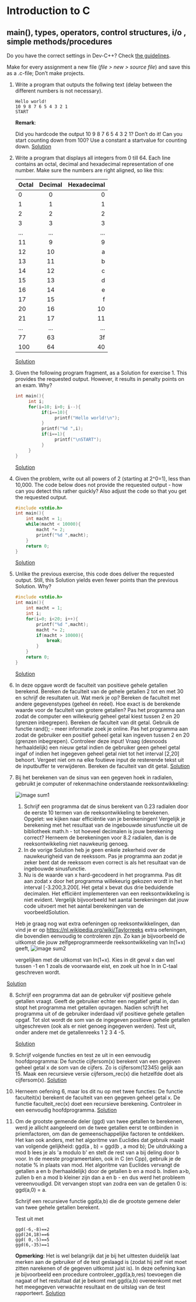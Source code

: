 # Introduction to C

## main(), types, operators, control structures, i/o , simple methods/procedures

Do you have the correct settings in Dev-C++? Check [the guidelines]().

Make for every assignment a new file (<em>file > new > source file</em>) and save this as a .c-file; Don’t make projects.

1. Write a program that outputs the follwing text (delay between the different numbers is not necessary).

   ```
   Hello world!
   10 9 8 7 6 5 4 3 2 1 
   START
   ```

   **Remark**:

   Did you hardcode the output 10 9 8 7 6 5 4 3 2 1? Don’t do it!
   Can you start counting down from 100? Use a constant a startvalue for counting down.
   [Solution](https://github.com/reeveng/Programming-in-C-and-Cpp/blob/main/Ch1/Sol%20Q1%20C/Vraag1.c)

   

2. Write a program that displays all integers from 0 till 64. Each line contains an octal, decimal and hexadecimal representation of one number. Make sure the numbers are right aligned, so like this:

   | Octal | Decimal | Hexadecimal |
   | ------------- |:-------------:| -----:|
   |   0  |  0  |  0 |
   |  1   | 1  |  1 |
   |   2  |  2 |   2 |
   |   3 |   3   | 3 |
   |  ... | ... | ... |
   |  11   | 9  |  9 |
   |  12  | 10  |  a |
   |  13 |  11  |  b |
   |  14  | 12  |  c |
   |  15 |  13  |  d |
   |  16 |  14  |  e |
   |  17 |  15  |  f |
   |  20 |  16 |  10 |
   |  21  | 17  | 11 |
   |  ... | ... | ... |
   |  77 |  63  | 3f |
   | 100 |  64  | 40 |

   [Solution](https://github.com/reeveng/Programming-in-C-and-Cpp/blob/main/Ch1/Sol%20Q1%20C/Vraag2.c)

3. 
   Given the following program fragment, as a Solution for exercise 1. This provides the requested output. However, it results in penalty points on an exam. Why?

   ```c
   int main(){
        int i;
        for(i=10; i>0; i--){
             if(i==10){
                  printf("Hello world!\n");
             }
             printf("%d ",i);             
             if(i==1){
                  printf("\nSTART");
             }       
        }
   }
   ```

   [Solution](https://github.com/reeveng/Programming-in-C-and-Cpp/blob/main/Ch1/Sol%20Q1%20C/Vraag3.c)

4. Given the problem, write out all powers of 2 (starting at 2^0=1), less than 10,000.
   The code below does not provide the requested output - how can you detect this rather quickly?
   Also adjust the code so that you get the requested output.

   ```c
   #include <stdio.h>
   int main(){
       int macht = 1;
       while(macht < 10000){
           macht *= 2;
           printf("%d ",macht);
       }
       return 0;	
   }
   ```

   [Solution](https://github.com/reeveng/Programming-in-C-and-Cpp/blob/main/Ch1/Sol%20Q1%20C/Vraag4.c)


5. Unlike the previous exercise, this code does deliver the requested output. Still, this Solution yields even fewer points than the previous Solution. Why?

   ```C
   #include <stdio.h>
   int main(){
       int macht = 1;
       int i;
       for(i=0; i<20; i++){
           printf("%d ",macht);
           macht *= 2;
           if(macht > 10000){
               break;
           }		
       }	
       return 0;
   }
   ```

   [Solution](https://github.com/reeveng/Programming-in-C-and-Cpp/blob/main/Ch1/Sol%20Q1%20C/Vraag5.c)


6. In deze opgave wordt de faculteit van positieve gehele getallen berekend.
   Bereken de faculteit van de gehele getallen 2 tot en met 30 en schrijf de resultaten uit. Wat merk je op?
   Bereken de faculteit met andere gegevenstypes (geheel én reëel). Hoe exact is de berekende waarde voor de faculteit van grotere getallen?
   Pas het programma aan zodat de computer een willekeurig geheel getal kiest tussen 2 en 20 (grenzen inbegrepen). Bereken de faculteit van dit getal.
   Gebruik de functie rand(); - meer informatie zoek je online.
   Pas het programma aan zodat de gebruiker een positief geheel getal kan ingeven tussen 2 en 20 (grenzen inbegrepen). Controleer deze input! Vraag (desnoods herhaaldelijk) een nieuw getal indien de gebruiker geen geheel getal ingaf of indien het ingegeven geheel getal niet tot het interval [2,20] behoort. Vergeet niet om na elke foutieve input de resterende tekst uit de inputbuffer te verwijderen. Bereken de faculteit van dit getal.
   [Solution](https://github.com/reeveng/Programming-in-C-and-Cpp/blob/main/Ch1/Sol%20Q1%20C/Vraag6.c)

7. Bij het berekenen van de sinus van een gegeven hoek in radialen, gebruikt je computer of rekenmachine onderstaande reeksontwikkeling:
   
   ![image sum1](E:\Desktop\Programming-in-C-and-Cpp\Ch1\som1.jpg)
   
   1. Schrijf een programma dat de sinus berekent van 0.23 radialen door de eerste 10 termen van de reeksontwikkeling te berekenen. Opgelet: we kijken naar efficiëntie van je berekeningen!
      Vergelijk je berekening met het resultaat van de ingebouwde sinusfunctie uit de bibliotheek math.h - tot hoeveel decimalen is jouw berekening correct?
      Herneem de berekeningen voor 8.2 radialen, dan is de reeksontwikkeling niet nauwkeurig genoeg.
   2. In de vorige Solution heb je geen enkele zekerheid over de nauwkeurigheid van de reekssom.
      Pas je programma aan zodat je zeker bent dat de reekssom even correct is als het resultaat van de ingebouwde sinusfunctie.
   3. Nu is de waarde van x hard-gecodeerd in het programma. Pas dit aan zodat x door het programma willekeurig gekozen wordt in het interval [-3.200,3.200[. Het getal x bevat dus drie beduidende decimalen.
   Het efficiënt implementeren van een reeksontwikkeling is niet evident. Vergelijk bijvoorbeeld het aantal berekeningen dat jouw code uitvoert met het aantal berekeningen van de voorbeeldSolution.
   
   Heb je graag nog wat extra oefeningen op reeksontwikkelingen, dan vind je er op https://nl.wikipedia.org/wiki/Taylorreeks extra oefeningen, die bovendien eenvoudig te controleren zijn.
   Zo kan je bijvoorbeeld de uitkomst die jouw zelfgeprogrammeerde reeksontwikkeling van ln(1+x) geeft,
   ![image sum2](E:\Desktop\Programming-in-C-and-Cpp\Ch1\som2.jpg)

   vergelijken met de uitkomst van ln(1+x). Kies in dit geval x dan wel tussen -1 en 1 zoals de voorwaarde eist, en zoek uit hoe ln in C-taal geschreven wordt.
   
[Solution](https://github.com/reeveng/Programming-in-C-and-Cpp/blob/main/Ch1/Sol%20Q1%20C/Vraag7.c)
   
8. Schrijf een programma dat aan de gebruiker vijf positieve gehele getallen vraagt. Geeft de gebruiker echter een negatief getal in, dan stopt het programma met getallen opvragen. Nadien schrijft het programma uit of de gebruiker inderdaad vijf positieve gehele getallen opgaf. Tot slot wordt de som van de ingegeven positieve gehele getallen uitgeschreven (ook als er niet genoeg ingegeven werden).
   Test uit, onder andere met de getallenreeks 1 2 3 4 -5.

   [Solution](https://github.com/reeveng/Programming-in-C-and-Cpp/blob/main/Ch1/Sol%20Q1%20C/Vraag8.c)

9. Schrijf volgende functies en test ze uit in een eenvoudig hoofdprogramma:
   De functie cijfersom(x) berekent van een gegeven geheel getal x de som van de cijfers. Zo is cijfersom(12345) gelijk aan 15.
   Maak een recursieve versie cijfersom_rec(x) die hetzelfde doet als cijfersom(x).
   [Solution](https://github.com/reeveng/Programming-in-C-and-Cpp/blob/main/Ch1/Sol%20Q1%20C/Vraag9.c)

10. Herneem oefening 6, maar los dit nu op met twee functies:
    De functie faculteit(x) berekent de faculteit van een gegeven geheel getal x.
    De functie faculteit_rec(x) doet een recursieve berekening.
    Controleer in een eenvoudig hoofdprogramma.
    [Solution](https://github.com/reeveng/Programming-in-C-and-Cpp/blob/main/Ch1/Sol%20Q1%20C/Vraag10.c)

11. Om de grootste gemende deler (ggd) van twee getallen te berekenen, werd je allicht aangeleerd om de twee getallen eerst te ontbinden in priemfactoren, om dan de gemeenschappelijke factoren te ontdekken. Het kan ook anders, met het algoritme van Euclides dat gebruik maakt van volgende gelijkheid:
    ggd(a , b) = ggd(b , a mod b);
    De uitdrukking a mod b lees je als 'a modulo b' en stelt de rest van a bij deling door b voor. In de meeste programeertalen, ook in C (en Cpp), gebruik je de notatie % in plaats van mod.
    Het algoritme van Euclides vervangt de getallen a en b (herhaaldelijk) door de getallen b en a mod b. Indien a>b, zullen b en a mod b kleiner zijn dan a en b - en dus werd het probleem vereenvoudigd. Dit vervangen stopt van zodra een van de getallen 0 is: ggd(a,0) = a.

    Schrijf een recursieve functie ggd(a,b) die de grootste gemene deler van twee gehele getallen berekent.

    Test uit met

    ```
    ggd(-6,-8)==2
    ggd(24,18)==6
    ggd( 0,-5)==5
    ggd(6,-35)==1
    ```

    **Opmerking**: Het is wel belangrijk dat je bij het uittesten duidelijk laat merken aan de gebruiker of de test geslaagd is (zodat hij zelf niet moet zitten narekenen of de gegeven uitkomst juist is).
    In deze oefening kan je bijvoorbeeld een procedure controleer_ggd(a,b,res) toevoegen die nagaat of het restultaat dat je bekomt met ggd(a,b) overeenkomt met het meegegeven verwachte resultaat en de uitslag van de test rapporteert.
    [Solution](https://github.com/reeveng/Programming-in-C-and-Cpp/blob/main/Ch1/Sol%20Q1%20C/Vraag11.c)